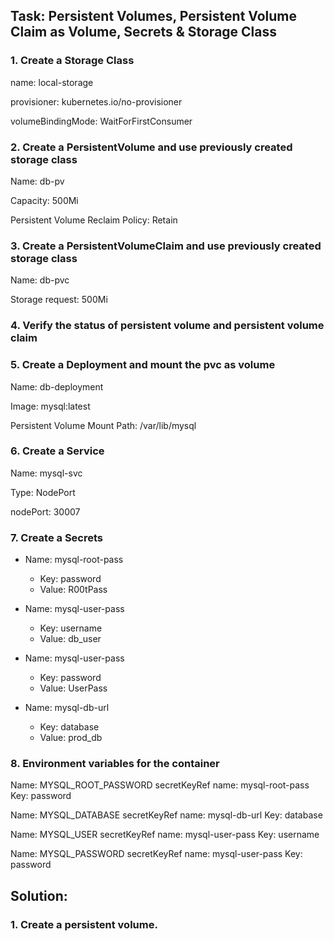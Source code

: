 ## Task: Persistent Volumes, Persistent Volume Claim as Volume, Secrets & Storage Class

### 1. Create a Storage Class

   name: local-storage

   provisioner: kubernetes.io/no-provisioner

   volumeBindingMode: WaitForFirstConsumer

### 2. Create a PersistentVolume and use previously created storage class

   Name: db-pv

   Capacity: 500Mi

   Persistent Volume Reclaim Policy: Retain

### 3. Create a PersistentVolumeClaim and use previously created storage class  

   Name: db-pvc  
   
   Storage request: 500Mi

### 4. Verify the status of persistent volume and persistent volume claim

### 5. Create a Deployment and mount the pvc as volume  

   Name: db-deployment  
   
   Image: mysql:latest  
   
   Persistent Volume Mount Path: /var/lib/mysql

### 6. Create a Service  

   Name: mysql-svc  
   
   Type: NodePort  
   
   nodePort: 30007

### 7. Create a Secrets  

   - Name: mysql-root-pass <br/>
     - Key: password <br/>
     - Value: R00tPass <br/>
   
   - Name: mysql-user-pass <br/>
     - Key: username <br/>
     - Value: db_user <br/>
   
   - Name: mysql-user-pass <br/>
     - Key: password <br/>
     - Value: UserPass <br/>
   
   - Name: mysql-db-url  
     - Key: database  
     - Value: prod_db

### 8. Environment variables for the container  

   Name: MYSQL_ROOT_PASSWORD
      secretKeyRef name: mysql-root-pass
      Key: password  

   Name: MYSQL_DATABASE
      secretKeyRef name: mysql-db-url
      Key: database  
      
   Name: MYSQL_USER
      secretKeyRef name: mysql-user-pass
      Key: username  
      
   Name: MYSQL_PASSWORD
      secretKeyRef name: mysql-user-pass
      Key: password

## Solution:

### 1. Create a persistent volume.
    
    
